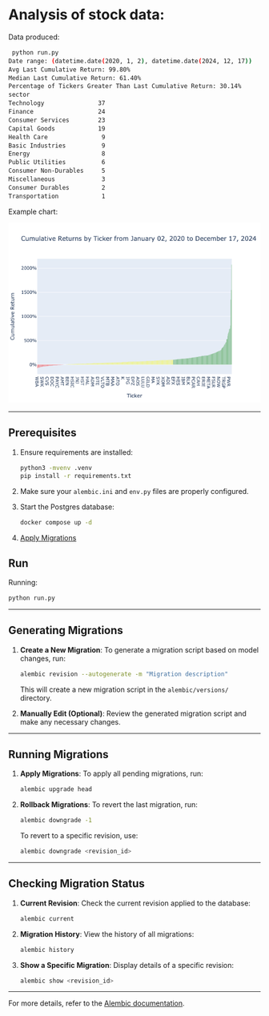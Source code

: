 # Analysis of stock data:

Data produced:

```bash
 python run.py
Date range: (datetime.date(2020, 1, 2), datetime.date(2024, 12, 17))
Avg Last Cumulative Return: 99.80%
Median Last Cumulative Return: 61.40%
Percentage of Tickers Greater Than Last Cumulative Return: 30.14%
sector
Technology               37
Finance                  24
Consumer Services        23
Capital Goods            19
Health Care               9
Basic Industries          9
Energy                    8
Public Utilities          6
Consumer Non-Durables     5
Miscellaneous             3
Consumer Durables         2
Transportation            1
```

Example chart:

![Sample Bar Chart](bar_chart.png)


---

## Prerequisites

1. Ensure requirements are installed:
   ```bash
   python3 -mvenv .venv
   pip install -r requirements.txt
   ```

2. Make sure your `alembic.ini` and `env.py` files are properly configured.

3. Start the Postgres database:
    ```bash
    docker compose up -d
    ```

4. [Apply Migrations](#running-migrations)

## Run

Running:

```bash
python run.py
```

---

## Generating Migrations

1. **Create a New Migration**:
   To generate a migration script based on model changes, run:
   ```bash
   alembic revision --autogenerate -m "Migration description"
   ```
   This will create a new migration script in the `alembic/versions/` directory.

2. **Manually Edit (Optional)**:
   Review the generated migration script and make any necessary changes.

---

## Running Migrations

1. **Apply Migrations**:
   To apply all pending migrations, run:
   ```bash
   alembic upgrade head
   ```

2. **Rollback Migrations**:
   To revert the last migration, run:
   ```bash
   alembic downgrade -1
   ```

   To revert to a specific revision, use:
   ```bash
   alembic downgrade <revision_id>
   ```

---

## Checking Migration Status

1. **Current Revision**:
   Check the current revision applied to the database:
   ```bash
   alembic current
   ```

2. **Migration History**:
   View the history of all migrations:
   ```bash
   alembic history
   ```

3. **Show a Specific Migration**:
   Display details of a specific revision:
   ```bash
   alembic show <revision_id>
   ```

---

For more details, refer to the [Alembic documentation](https://alembic.sqlalchemy.org/en/latest/).
